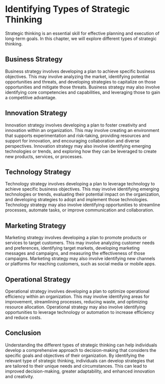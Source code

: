 # Identifying Types of Strategic Thinking

Strategic thinking is an essential skill for effective planning and execution of long-term goals. In this chapter, we will explore different types of strategic thinking.

Business Strategy
-----------------

Business strategy involves developing a plan to achieve specific business objectives. This may involve analyzing the market, identifying potential opportunities and threats, and developing strategies to capitalize on those opportunities and mitigate those threats. Business strategy may also involve identifying core competencies and capabilities, and leveraging those to gain a competitive advantage.

Innovation Strategy
-------------------

Innovation strategy involves developing a plan to foster creativity and innovation within an organization. This may involve creating an environment that supports experimentation and risk-taking, providing resources and support for innovation, and encouraging collaboration and diverse perspectives. Innovation strategy may also involve identifying emerging technologies or trends, and exploring how they can be leveraged to create new products, services, or processes.

Technology Strategy
-------------------

Technology strategy involves developing a plan to leverage technology to achieve specific business objectives. This may involve identifying emerging technologies or trends, evaluating their potential impact on the organization, and developing strategies to adopt and implement those technologies. Technology strategy may also involve identifying opportunities to streamline processes, automate tasks, or improve communication and collaboration.

Marketing Strategy
------------------

Marketing strategy involves developing a plan to promote products or services to target customers. This may involve analyzing customer needs and preferences, identifying target markets, developing marketing messages and campaigns, and measuring the effectiveness of those campaigns. Marketing strategy may also involve identifying new channels or platforms for reaching customers, such as social media or mobile apps.

Operational Strategy
--------------------

Operational strategy involves developing a plan to optimize operational efficiency within an organization. This may involve identifying areas for improvement, streamlining processes, reducing waste, and optimizing resource allocation. Operational strategy may also involve identifying opportunities to leverage technology or automation to increase efficiency and reduce costs.

Conclusion
----------

Understanding the different types of strategic thinking can help individuals develop a comprehensive approach to decision-making that considers the specific goals and objectives of their organization. By identifying the relevant type of strategic thinking, individuals can develop strategies that are tailored to their unique needs and circumstances. This can lead to improved decision-making, greater adaptability, and enhanced innovation and creativity.
